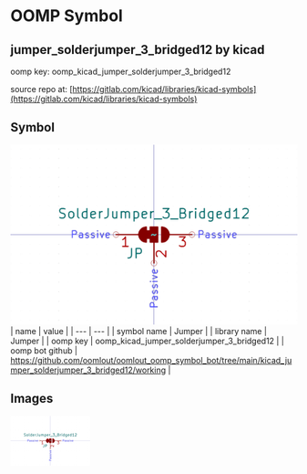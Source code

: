 # OOMP Symbol  
## jumper_solderjumper_3_bridged12  by kicad  
  
oomp key: oomp_kicad_jumper_solderjumper_3_bridged12  
  
source repo at: [https://gitlab.com/kicad/libraries/kicad-symbols](https://gitlab.com/kicad/libraries/kicad-symbols)  
## Symbol  
  
[![working.png](working_600.png)](working.png)  
| name | value | 
| --- | --- | 
| symbol name | Jumper | 
| library name | Jumper | 
| oomp key | oomp_kicad_jumper_solderjumper_3_bridged12 | 
| oomp bot github | https://github.com/oomlout/oomlout_oomp_symbol_bot/tree/main/kicad_jumper_solderjumper_3_bridged12/working | 
## Images  
  
[![working.png](working_140.png)](working.png)  
